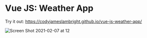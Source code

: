 # Vue JS: Weather App
Try it out: https://codyjameslambright.github.io/vue-js-weather-app/

![Screen Shot 2021-02-07 at 12](https://user-images.githubusercontent.com/77213112/107158035-af9e1e80-6944-11eb-9bf8-fce9054056c3.jpg)
